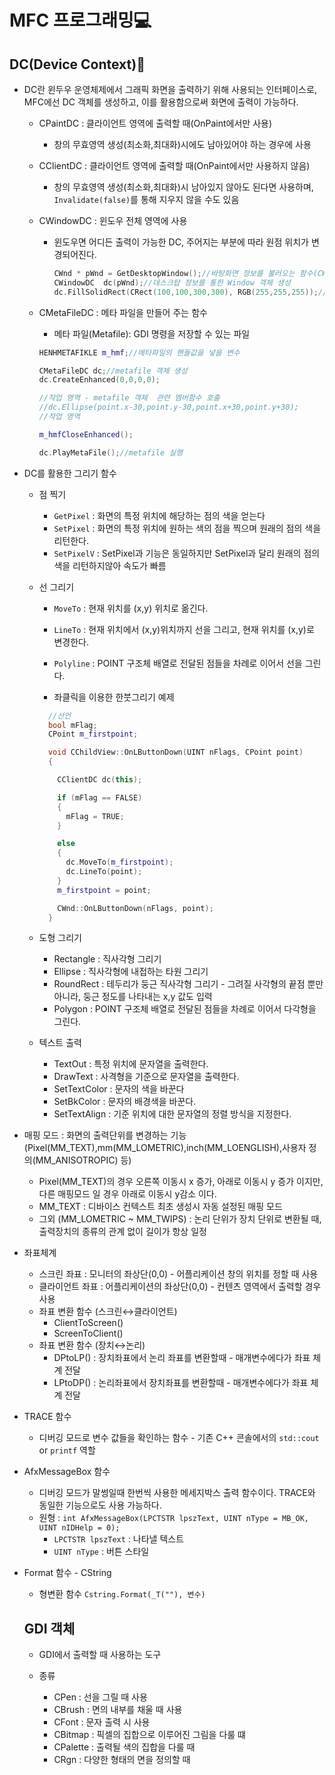 # MFC 프로그래밍💻

## DC(Device Context)🌉

- DC란 윈두우 운영체제에서 그래픽 화면을 출력하기 위해 사용되는 인터페이스로, MFC에선 DC 객체를 생성하고, 이를 활용함으로써 화면에 출력이 가능하다.

  - CPaintDC : 클라이언트 영역에 출력할 때(OnPaint에서만 사용)

    - 창의 무효영역 생성(최소화,최대화)시에도 남아있어야 하는 경우에 사용

  - CClientDC : 클라이언트 영역에 출력할 때(OnPaint에서만 사용하지 않음)
    - 창의 무효영역 생성(최소화,최대화)시 남아있지 않아도 된다면 사용하며,<br> `Invalidate(false)`를 통해 지우지 않을 수도 있음
  - CWindowDC : 윈도우 전체 영역에 사용

    - 윈도우면 어디든 출력이 가능한 DC, 주어지는 부분에 따라 원점 위치가 변경되어진다.

      ```cpp
      CWnd * pWnd = GetDesktopWindow();//바탕화면 정보를 불러오는 함수(CWnd 반환형)
      CWindowDC  dc(pWnd);//데스크탑 정보를 통한 Window 객체 생성
      dc.FillSolidRect(CRect(100,100,300,300), RGB(255,255,255));// pos1(100,100) 에서 pos2(300,300)에 해당하는 곳에 사각형을 그림
      ```

  - CMetaFileDC : 메타 파일을 만들어 주는 함수

    - 메타 파일(Metafile): GDI 명령을 저장할 수 있는 파일

    ```cpp
    HENHMETAFIKLE m_hmf;//메타파일의 핸들값을 넣을 변수

    CMetaFileDC dc;//metafile 객체 생성
    dc.CreateEnhanced(0,0,0,0);

    //작업 영역 - metafile 객체  관련 멤버함수 호출
    //dc.Ellipse(point.x-30,point.y-30,point.x+30,point.y+30);
    //작업 영역

    m_hmfCloseEnhanced();

    dc.PlayMetaFile();//metafile 실행
    ```

- DC를 활용한 그리기 함수

  - 점 찍기
    - `GetPixel` : 화면의 특정 위치에 해당하는 점의 색을 얻는다
    - `SetPixel` : 화면의 특정 위치에 원하는 색의 점을 찍으며 원래의 점의 색을 리턴한다.
    - `SetPixelV` : SetPixel과 기능은 동일하지만 SetPixel과 달리 원래의 점의 색을 리턴하지않아 속도가 빠름
  - 선 그리기

    - `MoveTo` : 현재 위치를 (x,y) 위치로 옮긴다.

    - `LineTo` : 현재 위치에서 (x,y)위치까지 선을 그리고, 현재 위치를 (x,y)로 변경한다.

    - `Polyline` : POINT 구조체 배열로 전달된 점들을 차례로 이어서 선을 그린다.

    - 좌클릭을 이용한 한붓그리기 예제

    ```cpp
      //선언
      bool mFlag;
      CPoint m_firstpoint;

      void CChildView::OnLButtonDown(UINT nFlags, CPoint point)
      {

        CClientDC dc(this);

        if (mFlag == FALSE)
        {
          mFlag = TRUE;
        }

        else
        {
          dc.MoveTo(m_firstpoint);
          dc.LineTo(point);
        }
        m_firstpoint = point;

        CWnd::OnLButtonDown(nFlags, point);
      }
    ```

  - 도형 그리기

    - Rectangle : 직사각형 그리기
    - Ellipse : 직사각형에 내접하는 타원 그리기
    - RoundRect : 테두리가 둥근 직사각형 그리기 - 그려질 사각형의 끝점 뿐만아니라, 둥근 정도를 나타내는 x,y 값도 입력
    - Polygon : POINT 구조체 배열로 전달된 점들을 차례로 이어서 다각형을 그린다.

  - 텍스트 출력
    - TextOut : 특정 위치에 문자열을 출력한다.
    - DrawText : 사격형을 기준으로 문자열을 출력한다.
    - SetTextColor : 문자의 색을 바꾼다
    - SetBkColor : 문자의 배경색을 바꾼다.
    - SetTextAlign : 기준 위치에 대한 문자열의 정렬 방식을 지정한다.

- 매핑 모드 : 화면의 출력단위를 변경하는 기능 (Pixel(MM_TEXT),mm(MM_LOMETRIC),inch(MM_LOENGLISH),사용자 정의(MM_ANISOTROPIC) 등)

  - Pixel(MM_TEXT)의 경우 오른쪽 이동시 x 증가, 아래로 이동시 y 증가 이지만, 다른 매핑모드 일 경우 아래로 이동시 y감소 이다.
  - MM_TEXT : 디바이스 컨텍스트 최초 생성시 자동 설정된 매핑 모드
  - 그외 (MM_LOMETRIC ~ MM_TWIPS) : 논리 단위가 장치 단위로 변환될 때, 출력장치의 종류의 관계 없이 길이가 항상 일정

- 좌표체계

  - 스크린 좌표 : 모니터의 좌상단(0,0) - 어플리케이션 창의 위치를 정할 때 사용
  - 클라이언트 좌표 : 어플리케이션의 좌상단(0,0) - 컨텐츠 영역에서 출력할 경우 사용
  - 좌표 변환 함수 (스크린↔클라이언트)
    - ClientToScreen()
    - ScreenToClient()
  - 좌표 변환 함수 (장치↔논리)
    - DPtoLP() : 장치좌표에서 논리 좌표를 변환할때 - 매개변수에다가 좌표 체계 전달
    - LPtoDP() : 논리좌표에서 장치좌표를 변환할때 - 매개변수에다가 좌표 체계 전달

- TRACE 함수

  - 디버깅 모드로 변수 값들을 확인하는 함수 - 기존 C++ 콘솔에서의 `std::cout` or `printf` 역할

- AfxMessageBox 함수

  - 디버깅 모드가 말썽일때 한번씩 사용한 메세지박스 출력 함수이다. TRACE와 동일한 기능으로도 사용 가능하다.
  - 원형 : `int AfxMessageBox(LPCTSTR lpszText, UINT nType = MB_OK, UINT nIDHelp = 0);`
    - `LPCTSTR lpszText` : 나타낼 텍스트
    - `UINT nType` : 버튼 스타일

- Format 함수 - CString

  - 형변환 함수 `Cstring.Format(_T(""), 변수)`

  ## GDI 객체

  - GDI에서 출력할 때 사용하는 도구

  - 종류
    - CPen : 선을 그릴 때 사용
    - CBrush : 면의 내부를 채울 때 사용
    - CFont : 문자 출력 시 사용
    - CBitmap : 픽셀의 집합으로 이루어진 그림을 다룰 떄
    - CPalette : 출력될 색의 집합을 다룰 때
    - CRgn : 다양한 형태의 면을 정의할 때
